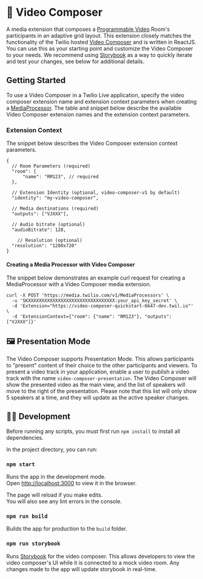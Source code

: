 # 🎥 Video Composer

A media extension that composes a [Programmable Video](https://www.twilio.com/video) Room's participants in an adaptive grid layout. This extension closely matches the functionality of the Twilio hosted [Video Composer](https://www.twilio.com/docs/live/video-composer) and is written in ReactJS. You can use this as your starting point and customize the Video Composer to your needs. We recommend using [Storybook](https://storybook.js.org/) as a way to quickly iterate and test your changes, see below for additional details. 

## Getting Started 

To use a Video Composer in a Twilio Live application, specify the video composer extension name and extension context parameters when creating a [MediaProcessor](https://www.twilio.com/docs/live/api/mediaprocessors). The table and snippet below describe the available Video Composer extension names and the extension context parameters.


### Extension Context

The snippet below describes the Video Composer extension context parameters.

```json5
{
  // Room Parameters (required)
  "room": {
      "name": "RM123", // required
  },

  // Extension Identity (optional, video-composer-v1 by default)
  "identity": "my-video-composer",

  // Media destinations (required)
  "outputs": ["VJXXX"],

  // Audio bitrate (optional)
  "audioBitrate": 128,

    // Resolution (optional)
  "resolution": "1280x720"
}
```

#### Creating a Media Processor with Video Composer

The snippet below demonstrates an example curl request for creating a MediaProcessor with a Video Composer media extension.

```shell
curl -X POST 'https://media.twilio.com/v1/MediaProcessors' \
  -u 'SKXXXXXXXXXXXXXXXXXXXXXXXXXXXXXXXX:your_api_key_secret' \
  -d 'Extension="https://video-composer-quickstart-6647-dev.twil.io"' \
  -d 'ExtensionContext={"room": {"name": "RM123"}, "outputs": ["VJXXX"]}'
```

## 🖼️ Presentation Mode

The Video Composer supports Presentation Mode. This allows participants to "present" content of their choice to the other participants and viewers. To present a video track in your application, enable a user to publish a video track with the name `video-composer-presentation`. The Video Composer will show the presented video as the main view, and the list of speakers will move to the right of the presentation. Please note that this list will only show 5 speakers at a time, and they will update as the active speaker changes.

## 👩‍💻 Development

Before running any scripts, you must first run `npm install` to install all dependencies.

In the project directory, you can run:

### `npm start`

Runs the app in the development mode.\
Open [http://localhost:3000](http://localhost:3000) to view it in the browser.

The page will reload if you make edits.\
You will also see any lint errors in the console.

### `npm run build`

Builds the app for production to the `build` folder.

### `npm run storybook`

Runs [Storybook](https://storybook.js.org/) for the video composer. This allows developers to view the video composer's UI while it is connected to a mock video room. Any changes made to the app will update storybook in real-time.
